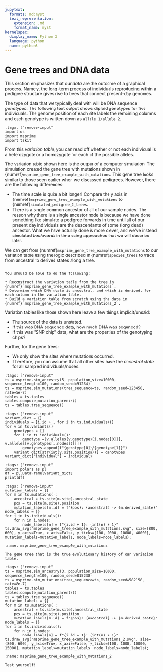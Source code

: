 ```yaml
---
jupytext:
  formats: md:myst
  text_representation:
    extension: .md
    format_name: myst
kernelspec:
  display_name: Python 3
  language: python
  name: python3
---
```


# Gene trees and DNA data

This section emphasizes that our *data* are the outcome of a graphical process.
Namely, the long-term process of individuals reproducing within a pedigree structure gives rise to trees that connect present-day genomes.

The type of data that we typically deal with will be DNA sequence *genotypes*.
The following text output shows diploid genotypes for five individuals.
The genome position of each site labels the remaining columns and each genotype is written down as `allele 1/allele 2`.

```{code-cell} python
:tags: ["remove-input"]
import os
import msprime
import tskit
```

From this *variation table*, you can read off whether or not each individual is a heterozygote or a homozygote for each of the possible alleles.

The variation table shown here is the output of a computer simulation.
The simulation created the gene tree with mutations shown in {numref}`msprime_gene_tree_example_with_mutations`.
This gene tree looks similar to those seen earlier when we discussed pedigrees.
However, there are the following differences:

* The time scale is quite a bit longer!
  Compare the y axis in {numref}`msprime_gene_tree_example_with_mutations` to {numref}`simulated_pedigree_2_trees`.
* There is a single common ancestor of all of our sample nodes.
  The reason why there is a single ancestor node is because we have done something like
  simulate a pedigree forwards in time until all of our present day individuals are the descendants
  of some (long dead) ancestor.
  What we have actually done is more clever, and we've instead simulated *backwards* in time
  using approaches that we will describe later.

We can get from {numref}`msprime_gene_tree_example_with_mutations` to our variation table
using the logic described in {numref}`species_trees` to trace from ancestral to derived states along a tree.

```{attention} Test yourself!

You should be able to do the following:

* Reconstruct the variation table from the tree in {numref}`msprime_gene_tree_example_with_mutations`.
* Determine which DNA state is ancestral, and which is derived, for each column in the variation table.
* Build a variation table from scratch using the data in {numref}`msprime_gene_tree_example_with_mutations_2`.
```

Variation tables like those shown here leave a few things implicit/unsaid:

* The source of the data is unstated.
*  If this was DNA sequence data, how much DNA was sequnced?
*  If this was "SNP chip" data, what are the properties of the genotyping chips?

Further, for the gene trees:

* We only show the sites where mutations occurred.
* Therefore, you can assume that all other sites have the *ancestral state* for all sampled individuals/nodes.

```{code-cell} python
:tags: ["remove-input"]
ts = msprime.sim_ancestry(5, population_size=10000, sequence_length=100, random_seed=91234)
ts = msprime.sim_mutations(tree_sequence=ts, random_seed=123458, rate=5e-7)
tables = ts.tables
tables.compute_mutation_parents()
ts = tables.tree_sequence()
```

```{code-cell} python
:tags: ["remove-input"]
variant_dict = {}
individuals = [i.id + 1 for i in ts.individuals()]
for v in ts.variants():
    genotypes = []
    for i in ts.individuals():
        genotype =(v.alleles[v.genotypes[i.nodes[0]]], v.alleles[v.genotypes[i.nodes[1]]])
        genotypes.append(f"{genotype[0]}/{genotype[1]}")
    variant_dict[str(int(v.site.position))] = genotypes
variant_dict["individual"] = individuals
```

```{code-cell} python
:tags: ["remove-input"]
import polars as pl
df = pl.DataFrame(variant_dict)
print(df)
```

```{code-cell} python
:tags: ["remove-input"]
mutation_labels = {}
for m in ts.mutations():
    ancestral = ts.site(m.site).ancestral_state
    pos = ts.site(m.site).position
    mutation_labels[m.id] = f"{pos}: {ancestral} -> {m.derived_state}"
node_labels = {}
for i in ts.individuals():
    for n in i.nodes:
        node_labels[n] = f"{i.id + 1}: {int(n) + 1}"
ts.draw_svg("msprime_gene_tree_example_with_mutations.svg", size=(800, 600), y_axis=True, x_axis=False, y_ticks=[100, 1000, 10000, 40000], mutation_labels=mutation_labels, node_labels=node_labels);
```

```{figure} msprime_gene_tree_example_with_mutations.svg
:name: msprime_gene_tree_example_with_mutations

The gene tree that is the true evolutionary history of our variation table.
```

```{code-cell} python
:tags: ["remove-input"]
ts = msprime.sim_ancestry(3, population_size=10000, sequence_length=100, random_seed=815238)
ts = msprime.sim_mutations(tree_sequence=ts, random_seed=582158, rate=8e-7)
tables = ts.tables
tables.compute_mutation_parents()
ts = tables.tree_sequence()
mutation_labels = {}
for m in ts.mutations():
    ancestral = ts.site(m.site).ancestral_state
    pos = ts.site(m.site).position
    mutation_labels[m.id] = f"{pos}: {ancestral} -> {m.derived_state}"
node_labels = {}
for i in ts.individuals():
    for n in i.nodes:
        node_labels[n] = f"{i.id + 1}: {int(n) + 1}"
ts.draw_svg("msprime_gene_tree_example_with_mutations_2.svg", size=(800, 600), y_axis=True, x_axis=False, y_ticks=[100, 1000, 10000, 15000], mutation_labels=mutation_labels, node_labels=node_labels);
```

```{figure} msprime_gene_tree_example_with_mutations_2.svg
:name: msprime_gene_tree_example_with_mutations_2

Test yourself!
```

